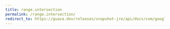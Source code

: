 ```yaml
---
title: range.intersection
permalink: /range.intersection/
redirect_to: https://guava.dev/releases/snapshot-jre/api/docs/com/google/common/collect/Range.html#intersection-com.google.common.collect.Range-
---
```

